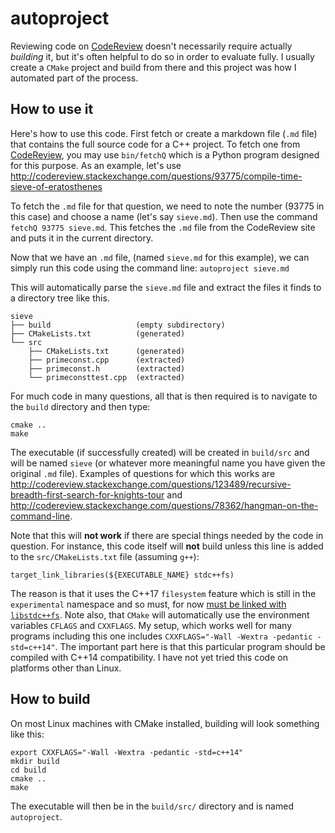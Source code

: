 # autoproject
Reviewing code on [CodeReview](http://codereview.stackexchange.com) doesn't necessarily require actually *building* it, but it's often helpful to do so in order to evaluate fully.  I usually create a `CMake` project and build from there and this project was how I automated part of the process.  

## How to use it
Here's how to use this code.  First fetch or create a markdown file (`.md` file) that contains the full source code for a C++ project.  To fetch one from [CodeReview](http://codereview.stackexchange.com), you may use `bin/fetchQ` which is a Python program designed for this purpose.  As an example, let's use http://codereview.stackexchange.com/questions/93775/compile-time-sieve-of-eratosthenes 

To fetch the `.md` file for that question, we need to note the number (93775 in this case) and choose a name (let's say `sieve.md`).  Then use the command `fetchQ 93775 sieve.md`.  This fetches the `.md` file from the CodeReview site and puts it in the current directory.   

Now that we have an `.md` file, (named `sieve.md` for this example), we can simply run this code using the command line: `autoproject sieve.md`

This will automatically parse the `sieve.md` file and extract the files it finds to a directory tree like this.

<!-- language: lang-none -->

    sieve
    ├── build                   (empty subdirectory)
    ├── CMakeLists.txt          (generated)
    └── src
        ├── CMakeLists.txt      (generated)
        ├── primeconst.cpp      (extracted)
        ├── primeconst.h        (extracted)
        └── primeconsttest.cpp  (extracted)

For much code in many questions, all that is then required is to navigate to the `build` directory and then type:

    cmake ..
    make 

The executable (if successfully created) will be created in `build/src` and will be named `sieve` (or whatever more meaningful name you have given the original `.md` file).  Examples of questions for which this works are http://codereview.stackexchange.com/questions/123489/recursive-breadth-first-search-for-knights-tour and http://codereview.stackexchange.com/questions/78362/hangman-on-the-command-line.

Note that this will **not work** if there are special things needed by the code in question.  For instance, this code itself will **not** build unless this line is added to the `src/CMakeLists.txt` file (assuming `g++`):

    target_link_libraries(${EXECUTABLE_NAME} stdc++fs)

The reason is that it uses the C++17 `filesystem` feature which is still in the `experimental` namespace and so must, for now [must be linked with `libstdc++fs`](https://gcc.gnu.org/onlinedocs/libstdc++/manual/using.html#manual.intro.using.flags).  Note also, that `CMake` will automatically use the environment variables `CFLAGS` and `CXXFLAGS`.  My setup, which works well for many programs including this one includes `CXXFLAGS="-Wall -Wextra -pedantic -std=c++14"`.  The important part here is that this particular program should be compiled with C++14 compatibility.  I have not yet tried this code on platforms other than Linux.

## How to build

On most Linux machines with CMake installed, building will look something like this:

    export CXXFLAGS="-Wall -Wextra -pedantic -std=c++14"
    mkdir build
    cd build
    cmake ..
    make

The executable will then be in the `build/src/` directory and is named `autoproject`.
